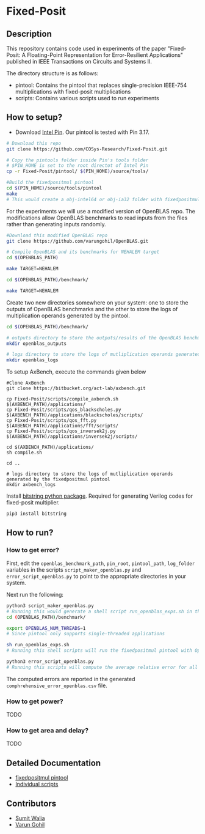 # Fixed-Posit

## Description

This repository contains code used in experiments of the paper "Fixed-Posit: A Floating-Point Representation for Error-Resilient Applications" published in IEEE Transactions on Circuits and Systems II.

The directory structure is as follows:
- pintool: Contains the pintool that replaces single-precision IEEE-754 multiplications with fixed-posit multiplications
- scripts: Contains various scripts used to run experiments 

## How to setup?
- Download [Intel Pin](https://software.intel.com/content/www/us/en/develop/articles/pin-a-dynamic-binary-instrumentation-tool.html). Our pintool is tested with Pin 3.17.
```bash
# Download this repo
git clone https://github.com/COSys-Research/Fixed-Posit.git

# Copy the pintools folder inside Pin's tools folder
# $PIN_HOME is set to the root directot of Intel Pin
cp -r Fixed-Posit/pintool/ $(PIN_HOME)/source/tools/

#Build the fixedpositmul pintool
cd $(PIN_HOME)/source/tools/pintool
make
# This would create a obj-intel64 or obj-ia32 folder with fixedpositmul.so file depending on your machine's architecture.
```
For the experiments we will use a modified version of OpenBLAS repo. The modifications allow OpenBLAS benchmarks to read inputs from the files rather than generating inputs randomly.
```bash
#Download this modified OpenBLAS repo 
git clone https://github.com/varungohil/OpenBLAS.git

# Compile OpenBLAS and its benchmarks for NEHALEM target
cd $(OPENBLAS_PATH)

make TARGET=NEHALEM

cd $(OPENBLAS_PATH)/benchmark/

make TARGET=NEHALEM
```


Create two new directories somewhere on your system: one to store the outputs of OpenBLAS benchmarks and the other to store the logs of multiplication operands generated by the pintool.
```bash
cd $(OPENBLAS_PATH)/benchmark/

# outputs directory to store the outputs/results of the OpenBLAS benchmarks
mkdir openblas_outputs

# logs directory to store the logs of mutliplication operands generated by the fixedpositmul pintool
mkdir openblas_logs
```

To setup AxBench, execute the commands given below
```
#Clone AxBench
git clone https://bitbucket.org/act-lab/axbench.git

cp Fixed-Posit/scripts/compile_axbench.sh $(AXBENCH_PATH)/applications/
cp Fixed-Posit/scripts/qos_blackscholes.py $(AXBENCH_PATH)/applications/blackscholes/scripts/
cp Fixed-Posit/scripts/qos_fft.py $(AXBENCH_PATH)/applications/fft/scripts/
cp Fixed-Posit/scripts/qos_inversek2j.py $(AXBENCH_PATH)/applications/inversek2j/scripts/

cd $(AXBENCH_PATH)/applications/
sh compile.sh

cd ..

# logs directory to store the logs of mutliplication operands generated by the fixedpositmul pintool
mkdir axbench_logs
```

Install [bitstring python package](https://pypi.org/project/bitstring/). Required for generating Verilog codes for fixed-posit multiplier.
```
pip3 install bitstring
```

## How to run?
### How to get error?
First, edit the `openblas_benchmark_path`, `pin_root`, `pintool_path`, `log_folder` variables in the scripts `script_maker_openblas.py` and `error_script_openblas.py` to point to the appropriate directories in your system.

Next run the following:
```bash
python3 script_maker_openblas.py
# Running this would generate a shell script run_openblas_exps.sh in the benchmark directory of OpenBLAS 
cd (OPENBLAS_PATH)/benchmark/

export OPENBLAS_NUM_THREADS=1
# Since pintool only supports single-threaded applications 

sh run_openblas_exps.sh
# Running this shell scripts will run the fixedpositmul pintool with OpenBLAS benchmark and store the results and logs in outputs and logs folder respectively. 

python3 error_script_openblas.py
# Running this scripts will compute the average relative error for all workloads for all fixed-posit configurations.
```

The computed errors are reported in the generated `comphrehensive_error_openblas.csv` file.

### How to get power?
TODO

### How to get area and delay?
TODO

## Detailed Documentation
- [fixedpositmul pintool](https://github.com/COSys-Research/Fixed-Posit/blob/master/pintool/README.md)
- [Individual scripts](https://github.com/COSys-Research/Fixed-Posit/tree/master/scripts/docs)

## Contributors
- [Sumit Walia](https://github.com/sumit-walia)
- [Varun Gohil](https://github.com/varungohil)
